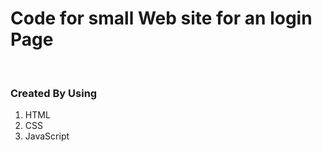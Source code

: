 <h1>Code for small Web site for an login Page </h1>
<br/>
<h3>
  Created By Using
</h3>
<ol>
  <li>HTML</li>
  <li>CSS</li>
  <li>JavaScript</li>
</ol>
